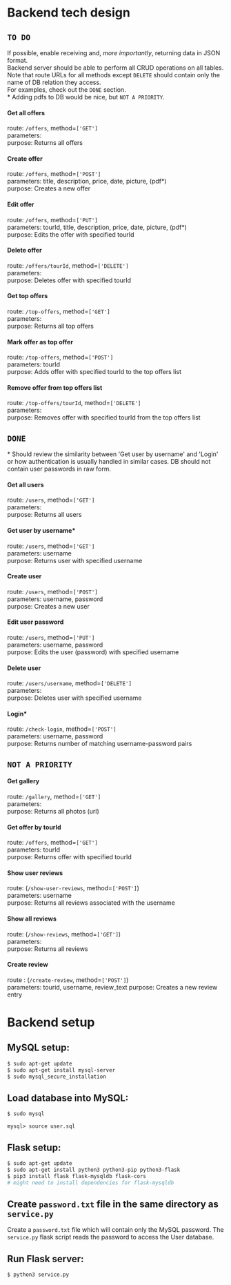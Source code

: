 # Backend tech design

## `TO DO`
If possible, enable receiving and, *more importantly*, returning data in JSON format.  
Backend server should be able to perform all CRUD operations on all tables.  
Note that route URLs for all methods except `DELETE` should contain only the name of DB relation they access.  
For examples, check out the `DONE` section.  
\* Adding pdfs to DB would be nice, but `NOT A PRIORITY`.

#### Get all offers
route: `/offers`, method=`['GET']`  
parameters:  
purpose: Returns all offers

#### Create offer
route: `/offers`, method=`['POST']`  
parameters: title, description, price, date, picture, (pdf*)  
purpose: Creates a new offer

#### Edit offer
route: `/offers`, method=`['PUT']`  
parameters: tourId, title, description, price, date, picture, (pdf*)  
purpose: Edits the offer with specified tourId

#### Delete offer
route: `/offers/tourId`, method=`['DELETE']`  
parameters:  
purpose: Deletes offer with specified tourId

#### Get top offers
route: `/top-offers`, method=`['GET']`  
parameters:  
purpose: Returns all top offers

#### Mark offer as top offer
route: `/top-offers`, method=`['POST']`  
parameters: tourId  
purpose: Adds offer with specified tourId to the top offers list

#### Remove offer from top offers list
route: `/top-offers/tourId`, method=`['DELETE']`  
parameters:   
purpose: Removes offer with specified tourId from the top offers list

## `DONE`
\* Should review the similarity between 'Get user by username' and 'Login'
or how authentication is usually handled in similar cases.
DB should not contain user passwords in raw form. 

#### Get all users
route: `/users`, method=`['GET']`  
parameters:   
purpose: Returns all users  

#### Get user by username*
route: `/users`, method=`['GET']`  
parameters: username  
purpose: Returns user with specified username

#### Create user
route: `/users`, method=`['POST']`  
parameters: username, password  
purpose: Creates a new user

#### Edit user password
route: `/users`, method=`['PUT']`  
parameters: username, password  
purpose: Edits the user (password) with specified username

#### Delete user
route: `/users/username`, method=`['DELETE']`  
parameters:  
purpose: Deletes user with specified username

#### Login*
route: `/check-login`, method=`['POST']`  
parameters: username, password  
purpose: Returns number of matching username-password pairs  


## `NOT A PRIORITY`
#### Get gallery
route: `/gallery`, method=`['GET']`  
parameters:  
purpose: Returns all photos (url)  

#### Get offer by tourId
route: `/offers`, method=`['GET']`  
parameters: tourId  
purpose: Returns offer with specified tourId

#### Show user reviews
route: (`/show-user-reviews`, method=`['POST']`)  
parameters: username  
purpose: Returns all reviews associated with the username  

#### Show all reviews
route: (`/show-reviews`, method=`['GET']`)  
parameters:  
purpose: Returns all reviews  

#### Create review  
route : (`/create-review`, method=`['POST']`)  
parameters: tourid, username, review_text
purpose: Creates a new review entry  



# Backend setup

## MySQL setup:

```bash
$ sudo apt-get update
$ sudo apt-get install mysql-server
$ sudo mysql_secure_installation
```

## Load database into MySQL:


```bash
$ sudo mysql
```
```
mysql> source user.sql
```

## Flask setup:

```bash
$ sudo apt-get update
$ sudo apt-get install python3 python3-pip python3-flask
$ pip3 install flask flask-mysqldb flask-cors
# might need to install dependencies for flask-mysqldb
```

## Create `password.txt` file in the same directory as `service.py`

Create a `password.txt` file which will contain only the MySQL password.
The `service.py` flask script reads the password to access the User database.

## Run Flask server:

```bash
$ python3 service.py
```

